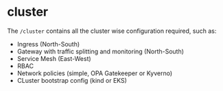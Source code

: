 # cluster

The `/cluster` contains all the cluster wise configuration required, such as:
  - Ingress (North-South)
  - Gateway with traffic splitting and monitoring (North-South)
  - Service Mesh (East-West)
  - RBAC
  - Network policies (simple, OPA Gatekeeper or Kyverno)
  - CLuster bootstrap config (kind or EKS)